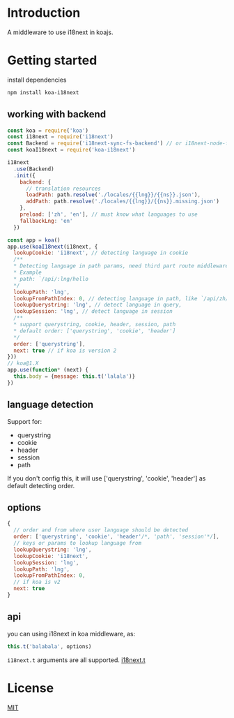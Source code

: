 # Introduction
A middleware to use i18next in koajs.

# Getting started
install dependencies
```bash
npm install koa-i18next
```
## working with backend

```javascript
const koa = require('koa')
const i18next = require('i18next')
const Backend = require('i18next-sync-fs-backend') // or i18next-node-fs-backend
const koaI18next = require('koa-i18next')

i18next
  .use(Backend)
  .init({
    backend: {
      // translation resources
      loadPath: path.resolve('./locales/{{lng}}/{{ns}}.json'),
      addPath: path.resolve('./locales/{{lng}}/{{ns}}.missing.json')
    },
    preload: ['zh', 'en'], // must know what languages to use
    fallbackLng: 'en'
  })

const app = koa()
app.use(koaI18next(i18next, {
  lookupCookie: 'i18next', // detecting language in cookie
  /**
  * Detecting language in path params, need third part route middleware.
  * Example
  * path: `/api/:lng/hello
  */
  lookupPath: 'lng',
  lookupFromPathIndex: 0, // detecting language in path, like `/api/zh/hello` which `zh` is the language and the index is 1
  lookupQuerystring: 'lng', // detect language in query,
  lookupSession: 'lng', // detect language in session
  /**
  * support querystring, cookie, header, session, path
  * default order: ['querystring', 'cookie', 'header']
  */
  order: ['querystring'],
  next: true // if koa is version 2
}))
// koa@1.X
app.use(function* (next) {
  this.body = {message: this.t('lalala')}
})
```

## language detection

Support for:
- querystring
- cookie
- header
- session
- path

If you don't config this, it will use ['querystring', 'cookie', 'header'] as default  detecting order.

## options

```javascript
{
  // order and from where user language should be detected
  order: ['querystring', 'cookie', 'header'/*, 'path', 'session'*/],
  // keys or params to lookup language from
  lookupQuerystring: 'lng',
  lookupCookie: 'i18next',
  lookupSession: 'lng',
  lookupPath: 'lng',
  lookupFromPathIndex: 0,
  // if koa is v2
  next: true
}
```

## api
you can using i18next in koa middleware, as:

```javascript
this.t('balabala', options)
```

`i18next.t` arguments are all supported. [i18next.t](http://i18next.com/docs/api/#t)

# License
[MIT](http://opensource.org/licenses/MIT)
